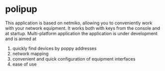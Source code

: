 # polipup
This application is based on netmiko, allowing you to conveniently work with your network equipment.
It works both with keys from the console and at startup.
Multi-platform application
the application is under development and is aimed at
1) quickly find devices by poppy addresses
2) network mapping
3) convenient and quick configuration of equipment interfaces
4) ease of use
